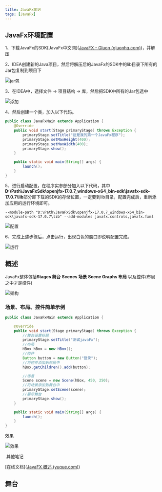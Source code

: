 ```yaml
---
title: JavaFx笔记
tags: [JavaFx]
---
```


## JavaFx环境配置

1、下载JavaFx的SDK[JavaFx中文网]([JavaFX - Gluon (gluonhq.com)](https://gluonhq.com/products/javafx/))，并解压

2、IDEA创建新的Java项目，然后将解压后的JavaFx的SDK中的lib目录下所有的Jar包复制到项目下

![jar包](https://muouren7hexo-1305003515.cos.ap-chengdu.myqcloud.com/HexoPic/202304212116568.png)

3、在IDEA中，选择文件 -> 项目结构 -> 库，然后把SDK中所有的Jar包选中

![添加](https://muouren7hexo-1305003515.cos.ap-chengdu.myqcloud.com/HexoPic/202304212120989.png)

4、然后创建一个类，加入以下代码。

```java
public class JavaFxMain extends Application {
    @Override
    public void start(Stage primaryStage) throws Exception {
        primaryStage.setTitle("这是我的第一个JavaFx程序");
        primaryStage.setMaxHeight(400);
        primaryStage.setMaxWidth(400);
        primaryStage.show();
    }

    public static void main(String[] args) {
        launch();
    }
}
```

5、进行启动配置，在程序实参部分加入以下代码，其中**D:\Path\JavaFxSdk\openjfx-17.0.7_windows-x64_bin-sdk\javafx-sdk-17.0.7\lib**部分即下载的SDK的存储位置，一定要到lib目录，配置完成后，重新添加应用的运行环境即可。

```shell
--module-path "D:\Path\JavaFxSdk\openjfx-17.0.7_windows-x64_bin-sdk\javafx-sdk-17.0.7\lib" --add-modules javafx.controls,javafx.fxml
```



![配置](https://muouren7hexo-1305003515.cos.ap-chengdu.myqcloud.com/HexoPic/202304212128601.png)

6、完成上述步骤后，点击运行，出现白色的窗口即说明配置完成。

![运行](https://muouren7hexo-1305003515.cos.ap-chengdu.myqcloud.com/HexoPic/202304212132114.png)

## 概述

JavaFx整体包括**Stages 舞台** **Scenes 场景** **Scene Graphs 布局** 以及控件(布局之中才是控件)

![架构](https://cdn.nlark.com/yuque/0/2022/png/23145762/1650784177227-de6afb5c-7190-4e3e-9a24-a899ef74d504.png?x-oss-process=image%2Fresize%2Cw_382%2Climit_0)

### 场景、布局、控件简单示例

```java
public class JavaFxMain extends Application {

    @Override
    public void start(Stage primaryStage) throws Exception {
        //舞台设置标题
        primaryStage.setTitle("测试javaFx");
        //布局
        HBox hBox = new HBox();
        //控件
        Button button = new Button("登录");
        //将控件添加到布局中
        hBox.getChildren().add(button);

        //场景
        Scene scene = new Scene(hBox, 450, 250);
        //将场景添加到舞台中
        primaryStage.setScene(scene);
        //展示舞台
        primaryStage.show();
    }

    public static void main(String[] args) {
        launch();
    }
}
```

效果

![效果](https://muouren7hexo-1305003515.cos.ap-chengdu.myqcloud.com/HexoPic/202304212153337.png)



​	其他笔记

[在线文档]([JavaFX 概述 (yuque.com)](https://www.yuque.com/chengxuyuanyideng/wmiqe2/kl9uvp))



## 舞台







